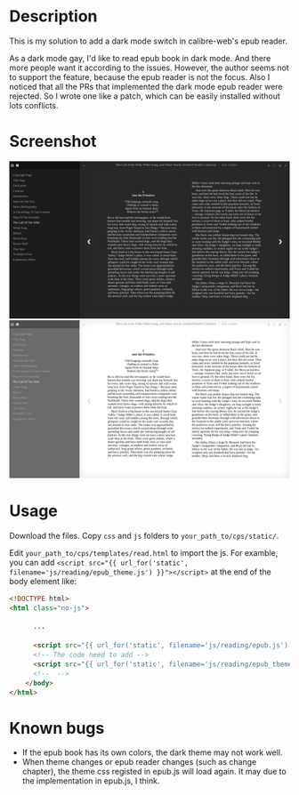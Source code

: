# Description

This is my solution to add a dark mode switch in calibre-web's epub reader.

As a dark mode gay, I'd like to read epub book in dark mode. And there more people want it  according to the issues. However, the author seems not to support the feature, because the epub reader is not the focus. Also I noticed that all the PRs that implemented the dark mode epub reader were rejected. So I wrote one like a patch, which can be easily installed without lots conflicts.

# Screenshot

![dark theme](./screenshot/dark.png)
![light theme](./screenshot/light.png)

# Usage

Download the files. Copy `css` and `js` folders to `your_path_to/cps/static/`.

Edit `your_path_to/cps/templates/read.html` to import the js. For examble, you can add ```<script src="{{ url_for('static', filename='js/reading/epub_theme.js') }}"></script>``` at the end of the body element like:

```html
<!DOCTYPE html>
<html class="no-js">

      ...

      <script src="{{ url_for('static', filename='js/reading/epub.js') }}"></script>
      <!-- The code need to add -->
      <script src="{{ url_for('static', filename='js/reading/epub_theme.js') }}"></script>
      <!--  -->
    </body>
</html>
```

# Known bugs

- If the epub book has its own colors, the dark theme may not work well.
- When theme changes or epub reader changes (such as change chapter), the theme css registed in epub.js will load again. It may due to the implementation in epub.js, I think.
